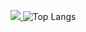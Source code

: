 <p align="center">
  <a href="https://github.com/QingDian-Fan">
    <img src="https://github-readme-stats.vercel.app/api?username=QingDian-Fan&show_icons=true&theme=transparent&title_color=65b587&icon_color=7dc09a&border_color=7dc09a" />
  </a>
  <img src="https://github-readme-stats.vercel.app/api/top-langs/?username=QingDian-Fan&size_weight=0.5&count_weight=0.5&langs_count=8" alt="Top Langs" style="zoom:100%;" />

</p>



